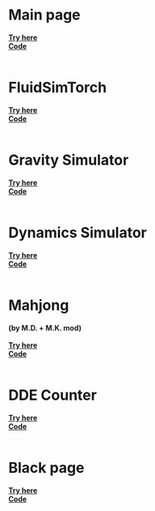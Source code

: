 # Main page
**[Try here](https://mkmkmk.github.io/)**
<br>
**[Code](https://github.com/mkmkmk/mkmkmk.github.io)**
<br>
<br>
# FluidSimTorch
**[Try here](https://mkmkmk.github.io/FluidSimTorch/index.html)**
<br>
**[Code](https://github.com/mkmkmk/FluidSimTorch)**
<br>
<br>
# Gravity Simulator
**[Try here](https://mkmkmk.github.io/GravitySim/index.html)**
<br>
**[Code](https://github.com/mkmkmk/GravitySim)**
<br>
<br>
# Dynamics Simulator
**[Try here](https://mkmkmk.github.io/bez_tarcia_js/index.html)**
<br>
**[Code](https://github.com/mkmkmk/bez_tarcia_js)**
<br>
<br>
# Mahjong
**(by M.D. + M.K. mod)**
<br>
<br>
**[Try here](https://mkmkmk.github.io/mahjong-md-mk-mod/mj.html)**
<br>
**[Code](https://github.com/mkmkmk/mahjong-md-mk-mod)**
<br>
<br>
# DDE Counter
**[Try here](https://mkmkmk.github.io/licznikDDE/)**
<br>
**[Code](https://github.com/mkmkmk/licznikDDE)**
<br>
<br>
# Black page
**[Try here](https://mkmkmk.github.io/BlackPage/index.html)**
<br>
**[Code](https://github.com/mkmkmk/BlackPage)**
<br>
